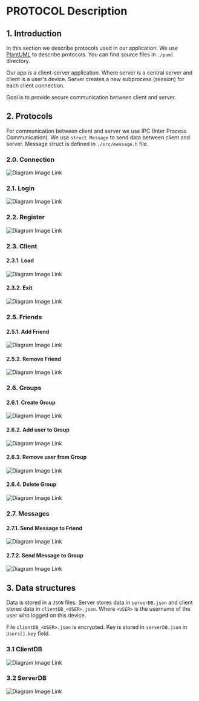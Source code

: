 # PROTOCOL Description

## 1. Introduction


In this section we describe protocols used in our application. We use [PlantUML](http://plantuml.com/) to describe protocols. You can find source files in `./puml` directory.

Our app is a client-server application. Where server is a central server and client is a user's device. Server creates a new subprocess (session) for each client connection.

Goal is to provide secure communication between client and server.

## 2. Protocols


For communication between client and server we use IPC (Inter Process Communication). We use `struct Message` to send data between client and server. Message struct is defined in `./src/message.h` file.

### 2.0. Connection
![Diagram Image Link](./out/establishConnection.svg)

### 2.1. Login
![Diagram Image Link](./out/loginProtocol.svg)
### 2.2. Register
![Diagram Image Link](./out/registerProtocol.svg)

### 2.3. Client
#### 2.3.1. Load
![Diagram Image Link](./out/loadClient.svg)

#### 2.3.2. Exit
![Diagram Image Link](./out/exitClient.svg)


### 2.5. Friends
#### 2.5.1. Add Friend
![Diagram Image Link](./out/addFriend.svg)
#### 2.5.2. Remove Friend
![Diagram Image Link](./out/removeFriend.svg)

### 2.6. Groups
#### 2.6.1. Create Group
![Diagram Image Link](./out/createGroup.svg)

#### 2.6.2. Add user to Group
![Diagram Image Link](./out/addToGroup.svg)

#### 2.6.3. Remove user from Group
![Diagram Image Link](./out/removeFromGroup.svg)

#### 2.6.4. Delete Group
![Diagram Image Link](./out/deleteGroup.svg)

### 2.7. Messages

#### 2.7.1. Send Message to Friend
![Diagram Image Link](./out/messageToFriend.svg)

#### 2.7.2. Send Message to Group
![Diagram Image Link](./out/messageToGroup.svg)


## 3. Data structures

Data is stored in a `JSON` files.
Server stores data in `serverDB.json` and client stores data in `clientDB_<USER>.json`. Where `<USER>` is the username of the user who logged on this device.

File `clientDB_<USER>.json` is encrypted. Key is stored in `serverDB.json` in `Users[].key` field.

### 3.1 ClientDB
![Diagram Image Link](./out/clientDB.svg)

### 3.2 ServerDB
![Diagram Image Link](./out/serverDB.svg)